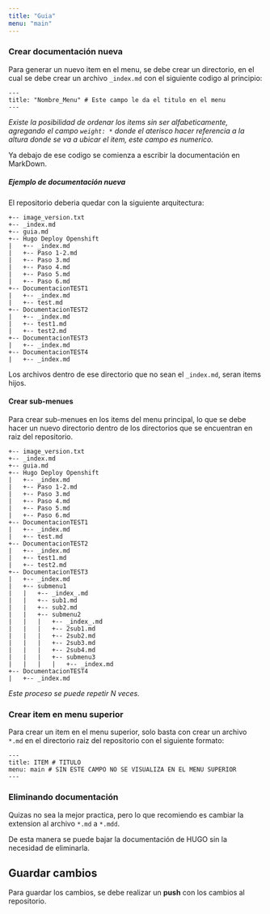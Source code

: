 ```yaml
---
title: "Guia"
menu: "main"
---
```


### Crear documentación nueva

Para generar un nuevo item en el menu, se debe crear un directorio, en el cual se debe crear un archivo `_index.md` con el siguiente codigo al principio:
``` 
---
title: "Nombre_Menu" # Este campo le da el titulo en el menu
--- 
```

*Existe la posibilidad de ordenar los items sin ser alfabeticamente, agregando el campo `weight: *` donde el aterisco hacer referencia a la altura donde se va a ubicar el item, este campo es numerico.*

Ya debajo de ese codigo se comienza a escribir la documentación en MarkDown.

##### Ejemplo de documentación nueva

El repositorio deberia quedar con la siguiente arquitectura:

```
+-- image_version.txt
+-- _index.md
+-- guia.md
+-- Hugo Deploy Openshift
|   +-- _index.md
|   +-- Paso 1-2.md
|   +-- Paso 3.md
|   +-- Paso 4.md
|   +-- Paso 5.md
|   +-- Paso 6.md
+-- DocumentacionTEST1
|   +-- _index.md
|   +-- test.md
+-- DocumentacionTEST2
|   +-- _index.md
|   +-- test1.md
|   +-- test2.md
+-- DocumentacionTEST3
|   +-- _index.md
+-- DocumentacionTEST4
|   +-- _index.md
```

Los archivos dentro de ese directorio que no sean el `_index.md`, seran items hijos.


#### Crear sub-menues

Para crear sub-menues en los items del menu principal, lo que se debe hacer un nuevo directorio dentro de los directorios que se encuentran en raiz del repositorio.

```
+-- image_version.txt
+-- _index.md
+-- guia.md
+-- Hugo Deploy Openshift
|   +-- _index.md
|   +-- Paso 1-2.md
|   +-- Paso 3.md
|   +-- Paso 4.md
|   +-- Paso 5.md
|   +-- Paso 6.md
+-- DocumentacionTEST1
|   +-- _index.md
|   +-- test.md
+-- DocumentacionTEST2
|   +-- _index.md
|   +-- test1.md
|   +-- test2.md
+-- DocumentacionTEST3
|   +-- _index.md
|   +-- submenu1
|   |   +-- _index_.md
|   |   +-- sub1.md
|   |   +-- sub2.md
|   |   +-- submenu2
|   |   |   +-- _index_.md
|   |   |   +-- 2sub1.md
|   |   |   +-- 2sub2.md
|   |   |   +-- 2sub3.md
|   |   |   +-- 2sub4.md
|   |   |   +-- submenu3
|   |   |   |   +-- _index.md
+-- DocumentacionTEST4
|   +-- _index.md
```

*Este proceso se puede repetir N veces.*

### Crear item en menu superior

Para crear un item en el menu superior, solo basta con crear un archivo `*.md` en el directorio raiz del repositorio con el siguiente formato:

```
---
title: ITEM # TITULO
menu: main # SIN ESTE CAMPO NO SE VISUALIZA EN EL MENU SUPERIOR
---
```

### Eliminando documentación

Quizas no sea la mejor practica, pero lo que recomiendo es cambiar la extension al archivo ```*.md``` a ```*.mdd```.

De esta manera se puede bajar la documentación de HUGO sin la necesidad de eliminarla.

## Guardar cambios

Para guardar los cambios, se debe realizar un **push** con los cambios al repositorio. 